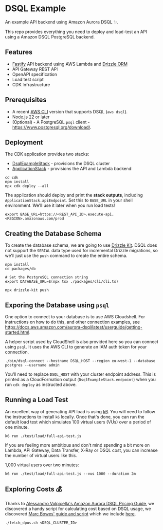 # DSQL Example

An example API backend using Amazon Aurora DSQL ✨.

This repo provides everything you need to deploy and load-test an API using a Amazon DSQL PostgreSQL backend.

## Features

- [Fastify](https://fastify.dev/) API backend using AWS Lambda and [Drizzle ORM](https://drizzle.team)
- API Gateway REST API
- OpenAPI specification
- Load test script
- CDK Infrastructure

## Prerequisites

- A recent [AWS CLI](https://docs.aws.amazon.com/cli/latest/userguide/getting-started-install.html) version that supports DSQL (`aws dsql`).
- Node.js 22 or later
- (Optional) - A PostgreSQL `psql` client - https://www.postgresql.org/download/.

## Deployment

The CDK application provides two stacks:

- [DsqlExampleStack](./cdk/stacks/dsql-example-stack.ts) - provisions the DSQL cluster
- [ApplicationStack](./cdk/stacks/application-stack.ts) - provisions the API and Lambda backend

```shell
cd cdk
npm install
npx cdk deploy --all
```

The application should deploy and print the **stack outputs**, including `ApplicationStack.apiEndpoint`.
Set this to `BASE_URL` in your shell environment. We'll use it later when you run load tests!

```shell
export BASE_URL=https://<REST_API_ID>.execute-api.<REGION>.amazonaws.com/prod
```

## Creating the Database Schema

To create the database schema, we are going to use [Drizzle Kit](https://orm.drizzle.team/docs/kit-overview).
DSQL does not support the `SERIAL` data type used for incremental Drizzle migrations, so we'll just use the `push` command to create the entire schema.

```shell
npm install
cd packages/db

# Set the PostgreSQL connection string
export DATABASE_URL=$(npx tsx ./packages/cli/cli.ts)

npx drizzle-kit push
```

## Exporing the Database using `psql`

One option to connect to your database is to use AWS Cloudshell. For instructions on how to do this, and other connection examples, see https://docs.aws.amazon.com/aurora-dsql/latest/userguide/getting-started.html.

A helper script used by CloudShell is also provided here so you can connect using `psql`. It uses the AWS CLI to generate an IAM auth token for your connection.

```shell
./bin/dsql-connect --hostname DSQL_HOST --region eu-west-1 --database postgres --username admin
```
You'll need to replace `DSQL_HOST` with your cluster endpoint address. This is printed as a CloudFormation output (`DsqlExampleStack.endpoint`) when you run `cdk deploy` as instructed above.


## Running a Load Test

An excellent way of generating API load is using [k6](https://k6.io/).
You will need to follow the instructions to install `k6` locally.
Once that's done, you can run the default load test which simulates 100 virtual users (VUs) over a period of one minute.

```shell
k6 run ./test/load/full-api-test.js
```


If you are feeling more ambitious and don't mind spending a bit more on Lambda, API Gateway, Data Transfer, X-Ray or DSQL cost, you can increase the number of virtual users like this.

1,000 virtual users over two minutes:
```shell
k6 run ./test/load/full-api-test.js --vus 1000 --duration 2m
```

## Exploring Costs 💰

Thanks to [Alessandro Volpicella's Amazon Aurora DSQL Pricing Guide](https://awsfundamentals.com/blog/amazon-dsql-pricing-guide), we discovered a handy script for
calculating cost based on DSQL usage, we discovered [Marc Bowes' guide and script](https://marc-bowes.com/dsql-how-to-spend-a-dollar.html) which we include [here](./fetch_dpus.sh).

```shell
./fetch_dpus.sh <DSQL_CLUSTER_ID>
```
